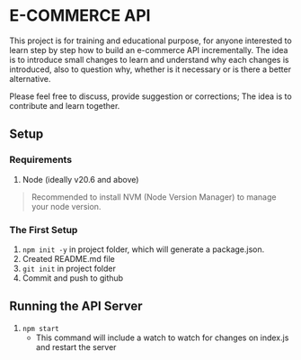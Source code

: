 # E-COMMERCE API

This project is for training and educational purpose, for anyone interested to learn step by step how to build an e-commerce API incrementally. The idea is to introduce small changes to learn and understand why each changes is introduced, also to question why, whether is it necessary or is there a better alternative.

Please feel free to discuss, provide suggestion or corrections; The idea is to contribute and learn together.

## Setup

### Requirements

1. Node (ideally v20.6 and above)

> Recommended to install NVM (Node Version Manager) to manage your node version.

### The First Setup

1. ``npm init -y`` in project folder, which will generate a package.json.
2. Created README.md file
3. ``git init`` in project folder
4. Commit and push to github

## Running the API Server

1. ``npm start`` 
   - This command will include a watch to watch for changes on index.js and restart the server 